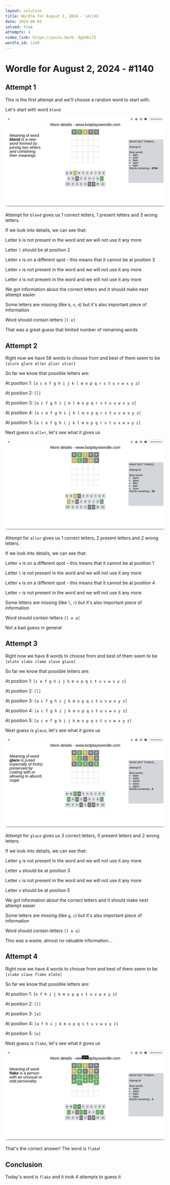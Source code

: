 ```yaml
---
layout: solution
title: Wordle for August 2, 2024 - \#1140
date: 2024-08-02
solved: true
attempts: 4
video_link: https://youtu.be/Q-_0gSdbi7I
wordle_id: 1140
---
```


# Wordle for August 2, 2024 - \#1140

## Attempt 1

This is the first attempt and we'll choose a random word to start with.

Let's start with word `blend`

![Attempt 1](2024-08-02/attempt-1.png)

Attempt for `blend` gives us 1 correct letters, 1 present letters and 3 wrong letters.

If we look into details, we can see that:

Letter `b` is not present in the word and we will not use it any more

Letter `l` should be at position 2

Letter `e` is on a different spot - this means that it cannot be at position 3

Letter `n` is not present in the word and we will not use it any more

Letter `d` is not present in the word and we will not use it any more

We got information about the correct letters and it should make next attempt easier

Some letters are missing (like `b`, `n`, `d`) but it's also important piece of information

Word should contain letters `[l e]`

That was a great guess that limited number of remaining words



## Attempt 2

Right now we have 58 words to choose from and best of them seem to be `[alure glare aller plier ulcer]`

So far we know that possible letters are:

At position 1: `[a c e f g h i j k l m o p q r s t u v w x y z]`

At position 2: `[l]`

At position 3: `[a c f g h i j k l m o p q r s t u v w x y z]`

At position 4: `[a c e f g h i j k l m o p q r s t u v w x y z]`

At position 5: `[a c e f g h i j k l m o p q r s t u v w x y z]`

Next guess is `aller`, let's see what it gives us

![Attempt 2](2024-08-02/attempt-2.png)

Attempt for `aller` gives us 1 correct letters, 2 present letters and 2 wrong letters.

If we look into details, we can see that:

Letter `a` is on a different spot - this means that it cannot be at position 1

Letter `l` is not present in the word and we will not use it any more

Letter `e` is on a different spot - this means that it cannot be at position 4

Letter `r` is not present in the word and we will not use it any more

Some letters are missing (like `l`, `r`) but it's also important piece of information

Word should contain letters `[l e a]`

Not a bad guess in general



## Attempt 3

Right now we have 8 words to choose from and best of them seem to be `[elate slake clame slave glace]`

So far we know that possible letters are:

At position 1: `[c e f g h i j k m o p q s t u v w x y z]`

At position 2: `[l]`

At position 3: `[a c f g h i j k m o p q s t u v w x y z]`

At position 4: `[a c f g h i j k m o p q s t u v w x y z]`

At position 5: `[a c e f g h i j k m o p q s t u v w x y z]`

Next guess is `glace`, let's see what it gives us

![Attempt 3](2024-08-02/attempt-3.png)

Attempt for `glace` gives us 3 correct letters, 0 present letters and 2 wrong letters.

If we look into details, we can see that:

Letter `g` is not present in the word and we will not use it any more

Letter `a` should be at position 3

Letter `c` is not present in the word and we will not use it any more

Letter `e` should be at position 5

We got information about the correct letters and it should make next attempt easier

Some letters are missing (like `g`, `c`) but it's also important piece of information

Word should contain letters `[l e a]`

This was a waste, almost no valuable information...



## Attempt 4

Right now we have 4 words to choose from and best of them seem to be `[slake slave flake elate]`

So far we know that possible letters are:

At position 1: `[e f h i j k m o p q s t u v w x y z]`

At position 2: `[l]`

At position 3: `[a]`

At position 4: `[a f h i j k m o p q s t u v w x y z]`

At position 5: `[e]`

Next guess is `flake`, let's see what it gives us

![Attempt 4](2024-08-02/attempt-4.png)

That's the correct answer! The word is `flake`!

## Conclusion

Today's word is `flake` and it took 4 attempts to guess it

